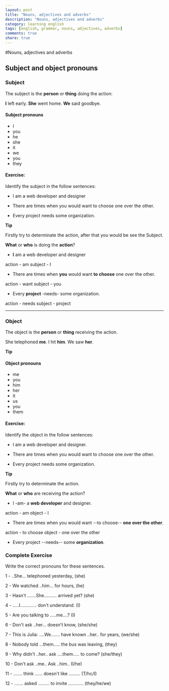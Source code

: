 ```yaml
---
layout: post
title: "Nouns, adjectives and adverbs"
description: "Nouns, adjectives and adverbs"
category: learning english
tags: [english, grammar, nouns, adjectives, adverbs]
comments: true
share: true
---
```


#Nouns, adjectives and adverbs

## Subject and object pronouns

### Subject

The subject is the **person** or **thing** doing the action:

**I** left early.
**She** went home.
**We** said goodbye.

#### Subject pronouns
- I
- you
- he
- she
- it
- we
- you
- they

#### Exercise:

Identify the subject in the follow sentences:

- I am a web developer and designer

- There are times when you would want to choose one over the other.

- Every project needs some organization.


**Tip**

Firstly try to determinate the action, after that you would be see the Subject.

**What** or **who** is doing the **action**?

- **I** am a web developer and designer

action - am
subject - I

- There are times when **you** would want **to choose** one over the other.

action - want
subject - you

- Every **project** -needs- some organization.

action -  needs
subject - project

---------------------------------------------------------

### Object

The object is the **person** or **thing** receiving the action.

She telephoned **me**.
I hit **him**.
We saw **her**.

**Tip**

#### Object pronouns

- me
- you
- him
- her
- it
- us
- you
- them

#### Exercise:

Identify the object in the follow sentences:

- I am a web developer and designer.

- There are times when you would want to choose one over the other.

- Every project needs some organization.

**Tip**

Firstly try to determinate the action.

**What** or **who** are receiving the action?

- I -am- a **web developer** and designer.

action - am
object - I

- There are times when you would want --to choose-- **one over the other**.

action - to choose
object - one over the other

- Every project --needs-- some **organization**.

### Complete Exercise

Write the correct pronouns for these sentences.

1 -  ..She... telephoned yesterday, (she)

2 -  We watched ..him... for hours, (he)

3 - Hasn't .......She.......... arrived yet? (she)

4 - .....I............. don't understand. (I)

5 - Are you talking to .....me....? (I)

6 - Don't ask ..her... doesn't know, (she/she)

7 - This is Julia: ....We....... have known ..her.. for years, (we/she)

8 - Nobody told ...them..... the bus was leaving, (they)

9 - Why didn't ..her.. ask ....them..... to come? (she/they)

10 - Don't ask ..me.. Ask ..him.. (I/he)

11 - ....... think ...... doesn't like .........    (T/hc/I)

12 - ....... asked ......... to invite ............ (they/he/we)




